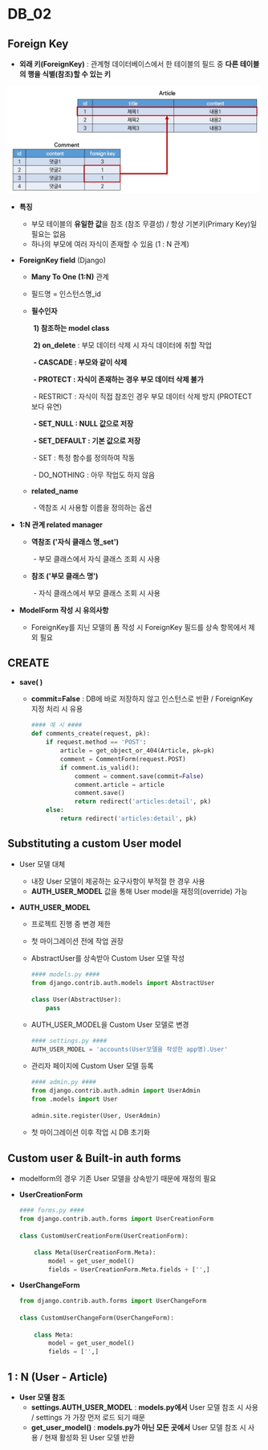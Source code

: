 # DB_02

## Foreign Key

- **외래 키(ForeignKey)** : 관계형 데이터베이스에서 한 테이블의 필드 중 **다른 테이블의 행을 식별(참조)할 수 있는 키**

<img src="DB_02.assets/foreignkey.JPG" alt="foreignkey" style="zoom: 50%;" />

- **특징**

  - 부모 테이블의 **유일한 값**을 참조 (참조 무결성) / 항상 기본키(Primary Key)일 필요는 없음
  - 하나의 부모에 여러 자식이 존재할 수 있음 (1 : N 관계)

- **ForeignKey field** (Django)

  - **Many To One (1:N)** 관계

  - 필드명 = 인스턴스명_id

  - **필수인자**

    ​	**1) 참조하는 model class**

    ​	**2) on_delete** : 부모 데이터 삭제 시 자식 데이터에 취할 작업

    ​			**\- CASCADE : 부모와 같이 삭제**

    ​			**\- PROTECT : 자식이 존재하는 경우 부모 데이터 삭제 불가**

    ​			\- RESTRICT : 자식이 직접 참조인 경우 부모 데이터 삭제 방지 (PROTECT 보다 유연)

    ​			**\- SET_NULL : NULL 값으로 저장**

    ​			**\- SET_DEFAULT : 기본 값으로 저장**

    ​			\- SET : 특정 함수를 정의하여 작동

    ​			\- DO_NOTHING : 아무 작업도 하지 않음

  - **related_name**

    ​	\- 역참조 시 사용할 이름을 정의하는 옵션

- **1:N 관계 related manager**

  - **역참조 ('자식 클래스 명_set')**

    ​	\- 부모 클래스에서 자식 클래스 조회 시 사용

  - **참조 ('부모 클래스 명')**

    ​	\- 자식 클래스에서 부모 클래스 조회 시 사용

- **ModelForm 작성 시 유의사항**

  - ForeignKey를 지닌 모델의 폼 작성 시 ForeignKey 필드를 상속 항목에서 제외 필요



## CREATE

- **save( )**

  - **commit=False** : DB에 바로 저장하지 않고 인스턴스로 반환 / ForeignKey 지정 처리 시 유용

    ```python
    #### 예 시 ####
    def comments_create(request, pk):
        if request.method == 'POST':
            article = get_object_or_404(Article, pk=pk)
            comment = CommentForm(request.POST)
            if comment.is_valid():
                comment = comment.save(commit=False)
                comment.article = article
                comment.save()
                return redirect('articles:detail', pk)
        else:
            return redirect('articles:detail', pk)
    ```



## Substituting a custom User model

- User 모델 대체

  - 내장 User 모델이 제공하는 요구사항이 부적절 한 경우 사용
  - **AUTH_USER_MODEL** 값을 통해 User model을 재정의(override) 가능

- **AUTH_USER_MODEL**

  - 프로젝트 진행 중 변경 제한

  - 첫 마이그레이션 전에 작업 권장

  - AbstractUser를 상속받아 Custom User 모델 작성

    ```python
    #### models.py ####
    from django.contrib.auth.models import AbstractUser
    
    class User(AbstractUser):
        pass
    ```

  - AUTH_USER_MODEL을 Custom User 모델로 변경

    ```python
    #### settings.py ####
    AUTH_USER_MODEL = 'accounts(User모델을 작성한 app명).User'
    ```

  - 관리자 페이지에 Custom User 모델 등록

    ```python
    #### admin.py ####
    from django.contrib.auth.admin import UserAdmin
    from .models import User
    
    admin.site.register(User, UserAdmin)
    ```

  - 첫 마이그레이션 이후 작업 시 DB 초기화



## Custom user & Built-in auth forms

- modelform의 경우 기존 User 모델을 상속받기 때문에 재정의 필요

- **UserCreationForm**

  ```python
  #### forms.py ####
  from django.contrib.auth.forms import UserCreationForm
  
  class CustomUserCreationForm(UserCreationForm):
      
      class Meta(UserCreationForm.Meta):
          model = get_user_model()
          fields = UserCreationForm.Meta.fields + ['',]
  ```

- **UserChangeForm**

  ```python
  from django.contrib.auth.forms import UserChangeForm
  
  class CustomUserChangeForm(UserChangeForm):
      
      class Meta:
          model = get_user_model()
          fields = ['',]
  ```



## 1 : N (User - Article)

- **User 모델 참조**
  - **settings.AUTH_USER_MODEL** : **models.py에서** User 모델 참조 시 사용 / settings 가 가장 먼저 로드 되기 때문
  - **get_user_model()** : **models.py가 아닌 모든 곳에서** User 모델 참조 시 사용 / 현재 활성화 된 User 모델 반환

